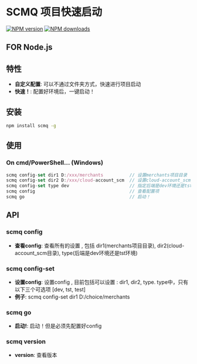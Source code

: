 
# SCMQ 项目快速启动


[![NPM version](https://img.shields.io/npm/v/scmq.svg?style=flat)](https://npmjs.org/package/scmq)
[![NPM downloads](http://img.shields.io/npm/dm/scmq.svg?style=flat)](https://npmjs.org/package/scmq)

FOR Node.js
---

## 特性

* **自定义配置**:  可以不通过文件夹方式，快速进行项目启动
* **快速！**: 配置好环境后，一键启动！

## 安装

```bash
npm install scmq -g
```
## 使用
### On cmd/PowerShell... (Windows)

```javascript
scmq config-set dir1 D:/xxx/merchants          // 设置merchants项目目录
scmq config-set dir2 D:/xxx/cloud-account_scm  // 设置cloud-account_scm目录
scmq config-set type dev                       // 指定后端是dev环境还是tst环境
scmq config                                    // 查看配置项
scmq go                                        // 启动！
```
## API
### scmq config 
* **查看config**: 查看所有的设置 , 包括 dir1(merchants项目目录), dir2(cloud-account_scm目录), type(后端是dev环境还是tst环境)
### scmq config-set 
* **设置config**: 设置config , 目前包括可以设置 : dir1, dir2, type.
type中，只有以下三个可选项 [dev, tst, test]
* **例子**: scmq config-set dir1 D:/choice/merchants
### scmq go
* **启动!**: 启动！但是必须先配置好config
### scmq version
* **version**: 查看版本
